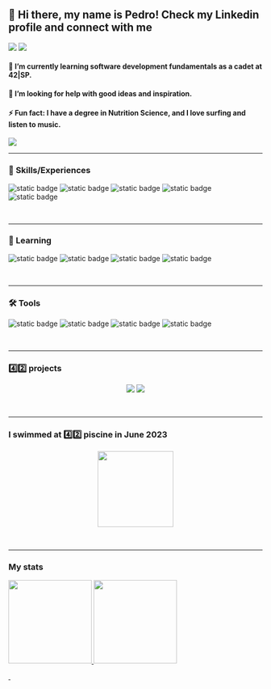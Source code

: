 
<div>
<h2> 👋 Hi there, my name is Pedro! Check my Linkedin profile and connect with me</h2>
<a href="https://www.linkedin.com/in/pedro-melo-325531192" target="_blank"><img src="https://img.shields.io/badge/-LinkedIn-%230077B5?style=for-the-badge&logo=linkedin&logoColor=white" target="_blank"></a> 
 <a href="https://www.youtube.com/@edgecolive" target="_blank"><img src="https://img.shields.io/badge/YouTube-red?style=for-the-badge&logo=youtube&logoColor=white" target="_blank"></a>   

<h4>🌱 I’m currently learning software development fundamentals as a cadet at 42|SP.</h4>
<h4>🤔 I’m looking for help with good ideas and inspiration.</h4>
<h4>⚡ Fun fact: I have a degree in Nutrition Science, and I love surfing and listen to music.</h4>
</div>

![](https://komarev.com/ghpvc/?username=pedromelocf)

<hr>

<div>

<h3> 🏅 Skills/Experiences </h3>
 
![static badge](https://img.shields.io/badge/C-Language-black) ![static badge](https://img.shields.io/badge/GitHub-grey) ![static badge](https://img.shields.io/badge/Shell-green) ![static badge](https://img.shields.io/badge/React-blue) ![static badge](https://img.shields.io/badge/JavaScript-yellow) 

$~$
                    
</div>         
 
<hr>

<div>
 
<h3> 📖 Learning </h3>    
 
![static badge](https://img.shields.io/badge/C-Language-black) ![static badge](https://img.shields.io/badge/Java-orange) ![static badge](https://img.shields.io/badge/Shell-green) ![static badge](https://img.shields.io/badge/Makefile-grey) 

</div>

$~$
           
<hr>  

<div>
 
<h3> 🛠️ Tools </h3>    
 
![static badge](https://img.shields.io/badge/Notion-black) ![static badge](https://img.shields.io/badge/VS-Code-blue) ![static badge](https://img.shields.io/badge/Trello-blue) ![static badge](https://img.shields.io/badge/Linux-Ubuntu-orange)

</div>

$~$

<hr>

<h3> 4️⃣2️⃣ projects </h3>

<p align="center">
  <img src="https://github.com/pedromelocf/utilities/blob/master/libfte.png" />
  <img src="https://github.com/pedromelocf/utilities/blob/master/get_next_linem.png" />
</p>

$~$

<hr>

<h3> I swimmed at 4️⃣2️⃣ piscine in June 2023 </h3>

<p align="center">
   <img height="150em" src="https://i.imgur.com/Y1TAMmm.png"/> 
</p>


$~$

<hr>

<div>

<h3> My stats</h3>
 
<a href="https://github.com/pedromelocf">

<img height="165em" src="https://github-readme-stats.vercel.app/api/top-langs/?username=pedromelocf&layout=compact&langs_count=7&theme=dracula"/>
<img height="165em" src="https://github-readme-stats.vercel.app/api?username=pedromelocf&show_icons=true&theme=dracula&include_all_commits=true&count_private=true"/>
</div>

$~$
